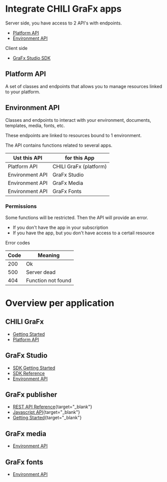 # Integrate CHILI GraFx apps

Server side, you have access to 2 API's with endpoints.

- [Platform API](/CHILI-GraFx/api/platform/)
- [Environment API](/CHILI-GraFx/api/environment/)

Client side

- [GraFx Studio SDK](/GraFx-Studio/sdk/)

## Platform API

A set of classes and endpoints that allows you to manage resources linked to your platform.

## Environment API

Classes and endpoints to interact with your environment, documents, templates, media, fonts, etc.

These endpoints are linked to resources bound to 1 environment.

The API contains functions related to several apps. 

| Ust this API	   	   	    | for this App |
|-------------------|-------------|
| Platform API  	| CHILI GraFx (platform)|
| Environment API	| GraFx Studio |
| Environment API	| GraFx Media |
| Environment API	| GraFx Fonts |

### Permissions

Some functions will be restricted. Then the API will provide an error.

- If you don't have the app in your subscription
- If you have the app, but you don't have access to a certail resource

Error codes

| Code	   	   	    | Meaning     |
|-------------------|-------------|
| 200		     	| Ok   |
| 500		     	| Server dead   |
| 404		     	| Function not found   |

# Overview per application

## CHILI GraFx

- [Getting Started](/CHILI_GraFx/integration/getting_started/)
- [Platform API](/CHILI_GraFx/platform_api/)

## GraFx Studio

- [SDK Getting Started](/GraFx_studio/integration/getting_started/)		
- [SDK Reference](/GraFx_studio/sdk/)
- [Environment API](/CHILI_GraFx/environment_api/)

## GraFx publisher

- [REST API Reference](https://mydocumentation.chili-publish.com/search?text=rest%20api%20endpoints){target="_blank"}
- [Javascript API](https://mydocumentation.chili-publish.com/search?text=Getting%20started%20with%20your%20JavaScript%20integration){target="_blank"}
- [Getting Started](https://mydocumentation.chili-publish.com/search?text=chili%20api%20guide){target="_blank"}

## GraFx media

- [Environment API](/CHILI_GraFx/environment_api/)

## GraFx fonts

- [Environment API](/CHILI_GraFx/environment_api/)
